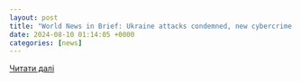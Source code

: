 ```yaml
---
layout: post
title: "World News in Brief: Ukraine attacks condemned, new cybercrime treaty, ’alarmingly high’ executions in Iran | Department of Political and Peacebuilding Affairs"
date: 2024-08-10 01:14:05 +0000
categories: [news]
---
```


[Читати далі](https://dppa.un.org/en/world-news-brief-ukraine-attacks-condemned-new-cybercrime-treaty-alarmingly-high-executions-iran)
